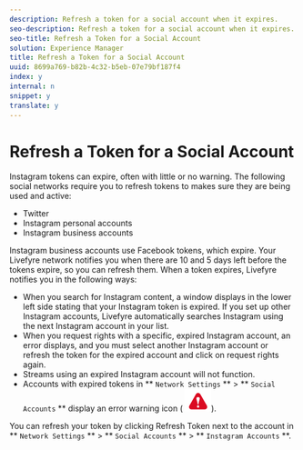 ```yaml
---
description: Refresh a token for a social account when it expires.
seo-description: Refresh a token for a social account when it expires.
seo-title: Refresh a Token for a Social Account
solution: Experience Manager
title: Refresh a Token for a Social Account
uuid: 8699a769-b82b-4c32-b5eb-07e79bf187f4
index: y
internal: n
snippet: y
translate: y
---
```


# Refresh a Token for a Social Account

Instagram tokens can expire, often with little or no warning. The following social networks require you to refresh tokens to makes sure they are being used and active:
* Twitter
* Instagram personal accounts
* Instagram business accounts

Instagram business accounts use Facebook tokens, which expire. Your Livefyre network notifies you when there are 10 and 5 days left before the tokens expire, so you can refresh them.
When a token expires, Livefyre notifies you in the following ways:
* When you search for Instagram content, a window displays in the lower left side stating that your Instagram token is expired. If you set up other Instagram accounts, Livefyre automatically searches Instagram using the next Instagram account in your list.
* When you request rights with a specific, expired Instagram account, an error displays, and you must select another Instagram account or refresh the token for the expired account and click on request rights again.
* Streams using an expired Instagram account will not function.
* Accounts with expired tokens in ** `Network Settings` ** > ** `Social Accounts` ** display an error warning icon ( ![](images/warningError.png)).

You can refresh your token by clicking Refresh Token next to the account in ** `Network Settings` ** > ** `Social Accounts` ** > ** `Instagram Accounts` **.
